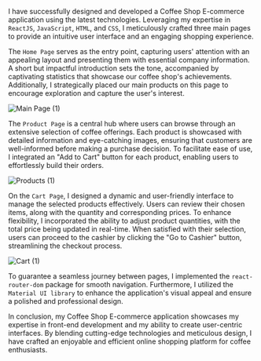 I have successfully designed and developed a Coffee Shop E-commerce application using the latest technologies. Leveraging my expertise in `ReactJS`, `JavaScript`, `HTML`, and `CSS`, I meticulously crafted three main pages to provide an intuitive user interface and an engaging shopping experience.

The `Home Page` serves as the entry point, capturing users' attention with an appealing layout and presenting them with essential company information. A short but impactful introduction sets the tone, accompanied by captivating statistics that showcase our coffee shop's achievements. Additionally, I strategically placed our main products on this page to encourage exploration and capture the user's interest.


![Main Page (1)](https://github.com/PetteriLongi/Coffee-shop-ecommerce/assets/79117257/9b5d22be-0d18-471a-8e3f-0c5d74aa1f27)


The `Product Page` is a central hub where users can browse through an extensive selection of coffee offerings. Each product is showcased with detailed information and eye-catching images, ensuring that customers are well-informed before making a purchase decision. To facilitate ease of use, I integrated an "Add to Cart" button for each product, enabling users to effortlessly build their orders.


![Products (1)](https://github.com/PetteriLongi/Coffee-shop-ecommerce/assets/79117257/b6eb9cda-cca3-46ac-8d55-a40785503d35)


On the `Cart Page`, I designed a dynamic and user-friendly interface to manage the selected products effectively. Users can review their chosen items, along with the quantity and corresponding prices. To enhance flexibility, I incorporated the ability to adjust product quantities, with the total price being updated in real-time. When satisfied with their selection, users can proceed to the cashier by clicking the "Go to Cashier" button, streamlining the checkout process.


![Cart (1)](https://github.com/PetteriLongi/Coffee-shop-ecommerce/assets/79117257/521fdc06-a5d3-4d11-9a55-ab97172acea9)

To guarantee a seamless journey between pages, I implemented the `react-router-dom` package for smooth navigation. Furthermore, I utilized the `Material UI library` to enhance the application's visual appeal and ensure a polished and professional design.

In conclusion, my Coffee Shop E-commerce application showcases my expertise in front-end development and my ability to create user-centric interfaces. By blending cutting-edge technologies and meticulous design, I have crafted an enjoyable and efficient online shopping platform for coffee enthusiasts.
